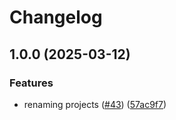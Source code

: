 # Changelog

## 1.0.0 (2025-03-12)


### Features

* renaming projects ([#43](https://github.com/pataruco/singularity-tag-test/issues/43)) ([57ac9f7](https://github.com/pataruco/singularity-tag-test/commit/57ac9f7ac82a0ea3a184978ba423a07aa0d29cc3))
